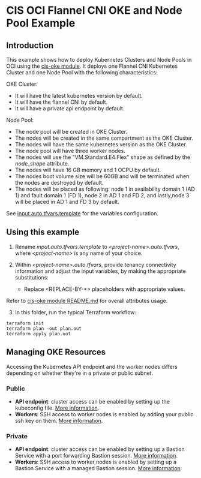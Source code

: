 # CIS OCI Flannel CNI OKE and Node Pool Example 

## Introduction

This example shows how to deploy Kubernetes Clusters and Node Pools in OCI using the [cis-oke module](../../). It deploys one Flannel CNI Kubernetes Cluster and one Node Pool with the following characteristics:

OKE Cluster:
- It will have the latest kubernetes version by default.
- It will have the flannel CNI by default.
- It will have a private api endpoint by default.

Node Pool:
- The node pool will be created in OKE Cluster.
- The nodes will be created in the same compartment as the OKE Cluster.
- The nodes will have the same kubernetes version as the OKE Cluster.
- The node pool will have three worker nodes.
- The nodes will use the "VM.Standard.E4.Flex" shape as defined by the *node_shape* attribute.
- The nodes will have 16 GB memory and 1 OCPU by default.
- The nodes boot volume size will be 60GB and will be terminated when the nodes are destroyed by default.
- The nodes will be placed as following: node 1 in availability domain 1 (AD 1) and fault domain 1 (FD 1), node 2 in AD 1 and FD 2, and lastly,node 3 will be placed in AD 1 and FD 3 by default.

See [input.auto.tfvars.template](./input.auto.tfvars.template) for the variables configuration.

## Using this example
1. Rename *input.auto.tfvars.template* to *\<project-name\>.auto.tfvars*, where *\<project-name\>* is any name of your choice.

2. Within *\<project-name\>.auto.tfvars*, provide tenancy connectivity information and adjust the input variables, by making the appropriate substitutions:
   - Replace \<REPLACE-BY-\*\> placeholders with appropriate values. 
   
Refer to [cis-oke module README.md](../../README.md) for overall attributes usage.

3. In this folder, run the typical Terraform workflow:
```
terraform init
terraform plan -out plan.out
terraform apply plan.out
```

## Managing OKE Resources
Accessing the Kubernetes API endpoint and the worker nodes differs depending on whether they're in a private or public subnet.

### Public
   - **API endpoint**: cluster access can be enabled by setting up the kubeconfig file. [More information](https://docs.oracle.com/en-us/iaas/Content/ContEng/Tasks/contengdownloadkubeconfigfile.htm).
   - **Workers**: SSH access to worker nodes is enabled by adding your public ssh key on them. [More information](https://docs.oracle.com/en-us/iaas/Content/ContEng/Tasks/contengconnectingworkernodesusingssh.htm).  
### Private
   - **API endpoint**: cluster access can be enabled by setting up a Bastion Service with a port forwarding Bastion session. [More information](https://docs.oracle.com/en-us/iaas/Content/ContEng/Tasks/contengsettingupbastion.htm).
   - **Workers**: SSH access to worker nodes is enabled by setting up a Bastion Service with a managed Bastion session. [More information](https://docs.oracle.com/en-us/iaas/Content/ContEng/Tasks/contengsettingupbastion.htm).

